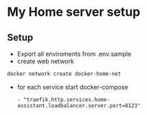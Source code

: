 

# My Home server setup 


## Setup 

- Export all enviroments from .env.sample
- create web network
```bash
docker network create docker-home-net
```
- for each service start docker-compose 



      - "traefik.http.services.home-assistant.loadbalancer.server.port=8123"
